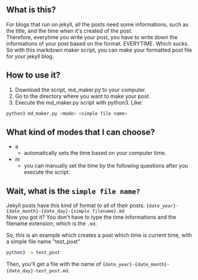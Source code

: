 ## What is this?
For blogs that run on jekyll, all the posts need some informations, such as the title, and the time when it's created of the post.  
Therefore, everytime you write your post, you have to write down the informations of your post based on the format. EVERYTIME. Which sucks.  
So with this markdown maker script, you can make your formatted post file for your jekyll blog.

## How to use it?
1. Download the script, md_maker.py to your computer.  
2. Go to the directory where you want to make your post.
3. Execute the md_maker.py script with python3. Like:
```bash
python3 md_maker.py <mode> <simple file name>
```

## What kind of modes that I can choose?
- a
  - automatically sets the time based on your computer time.
- m
  - you can manually set the time by the following questions after you execute the script.

## Wait, what is the `simple file name?`
Jekyll posts have this kind of format to all of their posts.
`{date_year}-{date_month}-{date_day}-{simple_filename}.md`  
Now you got it? You don't have to type the time informations and the filename extension, which is the `.md`.

So, this is an example which creates a post which time is current time, with a simple file name "test_post"  
```bash
python3 -a test_post
```
Then, you'll get a file with the name of `{date_year}-{date_month}-{date_day}-test_post.md`.
